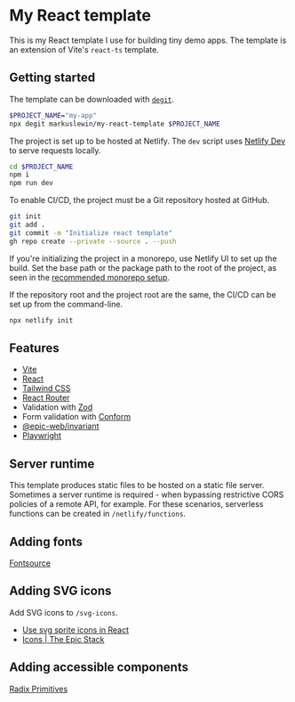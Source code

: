 # My React template

This is my React template I use for building tiny demo apps. The template is an extension of Vite's `react-ts` template.

## Getting started

The template can be downloaded with [`degit`](https://github.com/Rich-Harris/degit).

```bash
$PROJECT_NAME="my-app"
npx degit markuslewin/my-react-template $PROJECT_NAME
```

The project is set up to be hosted at Netlify. The `dev` script uses [Netlify Dev](https://docs.netlify.com/cli/local-development/) to serve requests locally.

```bash
cd $PROJECT_NAME
npm i
npm run dev
```

To enable CI/CD, the project must be a Git repository hosted at GitHub.

```bash
git init
git add .
git commit -m "Initialize react template"
gh repo create --private --source . --push
```

If you're initializing the project in a monorepo, use Netlify UI to set up the build. Set the base path or the package path to the root of the project, as seen in the [recommended monorepo setup](https://docs.netlify.com/configure-builds/monorepos/#recommended-monorepo-setup).

If the repository root and the project root are the same, the CI/CD can be set up from the command-line.

```bash
npx netlify init
```

## Features

- [Vite](https://vitejs.dev/)
- [React](https://react.dev/)
- [Tailwind CSS](https://tailwindcss.com/)
- [React Router](https://reactrouter.com/en/main)
- Validation with [Zod](https://zod.dev/)
- Form validation with [Conform](https://conform.guide/)
- [@epic-web/invariant](https://github.com/epicweb-dev/invariant)
- [Playwright](https://playwright.dev/)

## Server runtime

This template produces static files to be hosted on a static file server. Sometimes a server runtime is required - when bypassing restrictive CORS policies of a remote API, for example. For these scenarios, serverless functions can be created in `/netlify/functions`.

## Adding fonts

[Fontsource](https://fontsource.org/)

## Adding SVG icons

Add SVG icons to `/svg-icons`.

- [Use svg sprite icons in React](https://www.jacobparis.com/content/svg-icons)
- [Icons | The Epic Stack](https://github.com/epicweb-dev/epic-stack/blob/main/docs/icons.md)

## Adding accessible components

[Radix Primitives](https://www.radix-ui.com/primitives/docs/overview/introduction)
